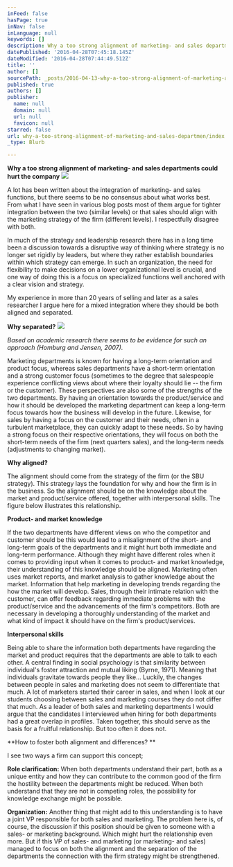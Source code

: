 ```yaml
---
inFeed: false
hasPage: true
inNav: false
inLanguage: null
keywords: []
description: Why a too strong alignment of marketing- and sales departments could hurt the company
datePublished: '2016-04-28T07:45:18.145Z'
dateModified: '2016-04-28T07:44:49.512Z'
title: ''
author: []
sourcePath: _posts/2016-04-13-why-a-too-strong-alignment-of-marketing-and-sales-departmen.md
published: true
authors: []
publisher:
  name: null
  domain: null
  url: null
  favicon: null
starred: false
url: why-a-too-strong-alignment-of-marketing-and-sales-departmen/index.html
_type: Blurb

---
```

**Why a too strong alignment of marketing- and sales departments could hurt the company**
![](https://the-grid-user-content.s3-us-west-2.amazonaws.com/73175667-43d3-4511-83c8-c82e4cd87967.jpg)

A lot has been written about the integration of marketing- and sales functions, but there seems to be no consensus about what works best. From what I have seen in various blog posts most of them argue for tighter integration between the two (similar levels) or that sales should align with the marketing strategy of the firm (different levels). I respectfully disagree with both. 

In much of the strategy and leadership research there has in a long time been a discussion towards a disruptive way of thinking where strategy is no longer set rigidly by leaders, but where they rather establish boundaries within which strategy can emerge. In such an organization, the need for flexibility to make decisions on a lower organizational level is crucial, and one way of doing this is a focus on specialized functions well anchored with a clear vision and strategy. 

My experience in more than 20 years of selling and later as a sales researcher I argue here for a mixed integration where they should be both aligned and separated. 

**Why separated?**
![](https://the-grid-user-content.s3-us-west-2.amazonaws.com/eeccadfd-32ab-4da9-91ee-1e6fe0e7ab72.jpg)

_Based on academic research there seems to be evidence for such an approach (Homburg and Jensen, 2007)._

Marketing departments is known for having a long-term orientation and product focus, whereas sales departments have a short-term orientation and a strong customer focus (sometimes to the degree that salespeople experience conflicting views about where their loyalty should lie -- the firm or the customer). These perspectives are also some of the strengths of the two departments. By having an orientation towards the product/service and how it should be developed the marketing department can keep a long-term focus towards how the business will develop in the future. Likewise, for sales by having a focus on the customer and their needs, often in a turbulent marketplace, they can quickly adapt to these needs. So by having a strong focus on their respective orientations, they will focus on both the short-term needs of the firm (next quarters sales), and the long-term needs (adjustments to changing market). 

**Why aligned?**

The alignment should come from the strategy of the firm (or the SBU strategy). This strategy lays the foundation for why and how the firm is in the business. So the alignment should be on the knowledge about the market and product/service offered, together with interpersonal skills. The figure below illustrates this relationship.

**Product- and market knowledge**

If the two departments have different views on who the competitor and customer should be this would lead to a misalignment of the short- and long-term goals of the departments and it might hurt both immediate and long-term performance. Although they might have different roles when it comes to providing input when it comes to product- and market knowledge, their understanding of this knowledge should be aligned. Marketing often uses market reports, and market analysis to gather knowledge about the market. Information that help marketing in developing trends regarding the how the market will develop. Sales, through their intimate relation with the customer, can offer feedback regarding immediate problems with the product/service and the advancements of the firm's competitors. Both are necessary in developing a thoroughly understanding of the market and what kind of impact it should have on the firm's product/services. 

**Interpersonal skills**

Being able to share the information both departments have regarding the market and product requires that the departments are able to talk to each other. A central finding in social psychology is that similarity between individual's foster attraction and mutual liking (Byrne, 1971). Meaning that individuals gravitate towards people they like... Luckily, the changes between people in sales and marketing does not seem to differentiate that much. A lot of marketers started their career in sales, and when I look at our students choosing between sales and marketing courses they do not differ that much. As a leader of both sales and marketing departments I would argue that the candidates I interviewed when hiring for both departments had a great overlap in profiles. Taken together, this should serve as the basis for a fruitful relationship. But too often it does not. 

**How to foster both alignment and differences? **

I see two ways a firm can support this concept; 

**Role clarification:** When both departments understand their part, both as a unique entity and how they can contribute to the common good of the firm the hostility between the departments might be reduced. When both understand that they are not in competing roles, the possibility for knowledge exchange might be possible. 

**Organization:** Another thing that might add to this understanding is to have a joint VP responsible for both sales and marketing. The problem here is, of course, the discussion if this position should be given to someone with a sales- or marketing background. Which might hurt the relationship even more. But if this VP of sales- and marketing (or marketing- and sales) managed to focus on both the alignment and the separation of the departments the connection with the firm strategy might be strengthened.